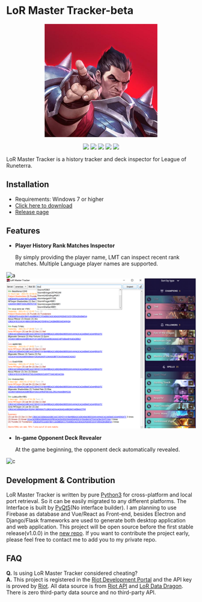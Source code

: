 
# LoR Master Tracker-beta

<p align="center">
<img src="Preview/logo.jpg"width="300" height="300"/>
</p>

<p align="center">
    <a href="https://github.com/shaobaili3/lor_master/releases"><img src="https://img.shields.io/badge/version-0.7.0Beta-blue.svg"/></a>
    <a href="https://www.python.org/downloads/"><img src="https://img.shields.io/badge/language-Python-<COLOR>.svg"/></a>
    <a href="https://www.microsoft.com/en-au/windows"><img src="https://img.shields.io/badge/platform-Windows -lightgrey.svg"/></a>
    <a href="https://github.com/shaobaili3/LoR-Master-Tracker/blob/main/LICENSE"><img src="https://img.shields.io/github/license/mashape/apistatus.svg"/></a>
    <a href="https://github.com/shaobaili3/lor_master/blob/master/README.md"><img src="https://img.shields.io/badge/中文-README-orange.svg"/></a>
</p>

LoR Master Tracker is a history tracker and deck inspector for League of Runeterra.

## Installation

* Requirements: Windows 7 or higher
* [Click here to download](https://github.com/shaobaili3/lor_master/releases/download/v0.7.0-beta/LoRMasterTracker-v0.7.0-beta.zip)
* [Release page](https://github.com/shaobaili3/lor_master/releases)

## Features

* **Player History Rank Matches Inspector**

    By simply providing the player name, LMT can inspect recent rank matches. Multiple Language player names are supported.

![a](Preview/2.gif)
![b](Preview/1.png)

* **In-game Opponent Deck Revealer**

    At the game beginning, the opponent deck automatically revealed.

![c](Preview/3.png)

## Development & Contribution

LoR Master Tracker is written by pure [Python3](https://www.python.org/downloads/) for cross-platform and local port retrieval. So it can be easily migrated to any different platforms. The Interface is built by [PyQt5](https://riverbankcomputing.com/software/pyqt/download)(No interface builder). I am planning to use Firebase as database and Vue/React as Front-end, besides Electron and Django/Flask frameworks are used to generate both desktop application and web application. This project will be open source before the first stable release(v1.0.0) in the [new repo](https://github.com/shaobaili3/LoR-Master-Tracker). If you want to contribute the project early, please feel free to contact me to add you to my private repo.

## FAQ

**Q.** Is using LoR Master Tracker considered cheating?  
**A.** This project is registered in the [Riot Development Portal](https://developer.riotgames.com/) and the API key is proved by [Riot](https://www.riotgames.com/en). All data source is from [Riot API](https://developer.riotgames.com/apis) and [LoR Data Dragon](https://developer.riotgames.com/docs/lor). There is zero third-party data source and no third-party API.
